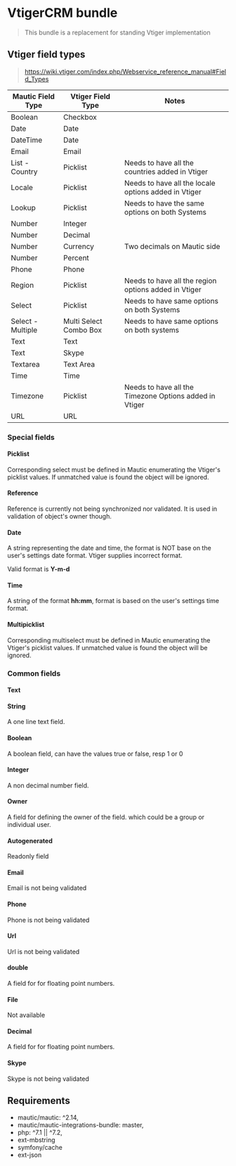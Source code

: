 # VtigerCRM bundle

 > This bundle is a replacement for standing Vtiger implementation
 

## Vtiger field types

 > https://wiki.vtiger.com/index.php/Webservice_reference_manual#Field_Types


| Mautic Field Type| Vtiger Field Type     | Notes                                                 |
| -----------------| ------------------    | ------------------------------------------------      |
| Boolean          | Checkbox              | 													   |
| Date             | Date                  |                                                       |
| DateTime         | Date                  |                                                       |
| Email            | Email                 |                                                       |
| List - Country   | Picklist              | Needs to have all the countries added in Vtiger       |
| Locale           | Picklist              | Needs to have all the locale options added in Vtiger  | 
| Lookup           | Picklist              | Needs to have the same options on both Systems        |
| Number           | Integer               |                                                       |
| Number           | Decimal               |                                                       |
| Number           | Currency              | Two decimals on Mautic side                           |
| Number           | Percent               |                                                       |
| Phone            | Phone                 |                                                       |
| Region           | Picklist              | Needs to have all the region options added in Vtiger  |
| Select           | Picklist              | Needs to have same options on both Systems            |
| Select - Multiple| Multi Select Combo Box| Needs to have same options on both systems            |
| Text             | Text                  |                                                       |
| Text             | Skype                 |                                                       |
| Textarea         | Text Area             |                                                       |
| Time             | Time                  |                                                       |
| Timezone         | Picklist              | Needs to have all the Timezone Options added in Vtiger| 
| URL              | URL                   |                                                       |

### Special fields

#### Picklist

Corresponding select must be defined in Mautic enumerating the Vtiger's picklist values. If unmatched value is found
the object will be ignored.


#### Reference

Reference is currently not being synchronized nor validated. It is used in validation of object's owner though.

#### Date
A string representing the date and time, the format is NOT base on the user's settings date format. 
Vtiger supplies incorrect format.

Valid format is **Y-m-d**

#### Time

A string of the format **hh:mm**, format is based on the user's settings time format.

#### Multipicklist

Corresponding multiselect must be defined in Mautic enumerating the Vtiger's picklist values. If unmatched value is found
the object will be ignored.


### Common fields

#### Text

#### String

A one line text field.

#### Boolean

A boolean field, can have the values true or false, resp 1 or 0

#### Integer

A non decimal number field.

#### Owner

A field for defining the owner of the field. which could be a group or individual user.

#### Autogenerated

Readonly field

#### Email

Email is not being validated

#### Phone

Phone is not being validated

#### Url

Url is not being validated

#### double

A field for for floating point numbers.

#### File

Not available

#### Decimal
               
A field for for floating point numbers.

#### Skype                      

Skype is not being validated
 
## Requirements

 * mautic/mautic: ^2.14,
 * mautic/mautic-integrations-bundle: master,
 * php: ^7.1 || ^7.2,
 * ext-mbstring
 * symfony/cache
 * ext-json

